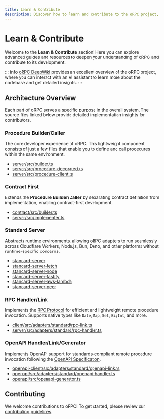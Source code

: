 ```yaml
---
title: Learn & Contribute
description: Discover how to learn and contribute to the oRPC project, including advanced guides and contributor resources.
---
```


# Learn & Contribute

Welcome to the **Learn & Contribute** section! Here you can explore advanced guides and resources to deepen your understanding of oRPC and contribute to its development.

::: info
[oRPC DeepWiki](https://deepwiki.com/unnoq/orpc) provides an excellent overview of the oRPC project, where you can interact with an AI assistant to learn more about the codebase and get detailed insights.
:::

## Architecture Overview

Each part of oRPC serves a specific purpose in the overall system. The source files linked below provide detailed implementation insights for contributors.

### Procedure Builder/Caller

The core developer experience of oRPC. This lightweight component consists of just a few files that enable you to define and call procedures within the same environment.

- [server/src/builder.ts](https://github.com/unnoq/orpc/blob/main/packages/server/src/builder.ts)
- [server/src/procedure-decorated.ts](https://github.com/unnoq/orpc/blob/main/packages/server/src/procedure-decorated.ts)
- [server/src/procedure-client.ts](https://github.com/unnoq/orpc/blob/main/packages/server/src/procedure-client.ts)

### Contract First

Extends the **Procedure Builder/Caller** by separating contract definition from implementation, enabling contract-first development.

- [contract/src/builder.ts](https://github.com/unnoq/orpc/blob/main/packages/contract/src/builder.ts)
- [server/src/implementer.ts](https://github.com/unnoq/orpc/blob/main/packages/server/src/implementer.ts)

### Standard Server

Abstracts runtime environments, allowing oRPC adapters to run seamlessly across Cloudflare Workers, Node.js, Bun, Deno, and other platforms without runtime-specific concerns.

- [standard-server](https://github.com/unnoq/orpc/tree/main/packages/standard-server)
- [standard-server-fetch](https://github.com/unnoq/orpc/tree/main/packages/standard-server-fetch)
- [standard-server-node](https://github.com/unnoq/orpc/tree/main/packages/standard-server-node)
- [standard-server-fastify](https://github.com/unnoq/orpc/tree/main/packages/standard-server-fastify)
- [standard-server-aws-lambda](https://github.com/unnoq/orpc/tree/main/packages/standard-server-aws-lambda)
- [standard-server-peer](https://github.com/unnoq/orpc/tree/main/packages/standard-server-peer)

### RPC Handler/Link

Implements the [RPC Protocol](/docs/advanced/rpc-protocol) for efficient and lightweight remote procedure invocation. Supports native types like `Date`, `Map`, `Set`, `BigInt`, and more.

- [client/src/adapters/standard/rpc-link.ts](https://github.com/unnoq/orpc/blob/main/packages/client/src/adapters/standard/rpc-link.ts)
- [server/src/adapters/standard/rpc-handler.ts](https://github.com/unnoq/orpc/blob/main/packages/server/src/adapters/standard/rpc-handler.ts)

### OpenAPI Handler/Link/Generator

Implements OpenAPI support for standards-compliant remote procedure invocation following the [OpenAPI Specification](https://swagger.io/specification/).

- [openapi-client/src/adapters/standard/openapi-link.ts](https://github.com/unnoq/orpc/blob/main/packages/openapi-client/src/adapters/standard/openapi-link.ts)
- [openapi/src/adapters/standard/openapi-handler.ts](https://github.com/unnoq/orpc/blob/main/packages/openapi/src/adapters/standard/openapi-handler.ts)
- [openapi/src/openapi-generator.ts](https://github.com/unnoq/orpc/blob/main/packages/openapi/src/openapi-generator.ts)

## Contributing

We welcome contributions to oRPC! To get started, please review our [contributing guidelines](https://github.com/unnoq/orpc/blob/main/CONTRIBUTING.md).
